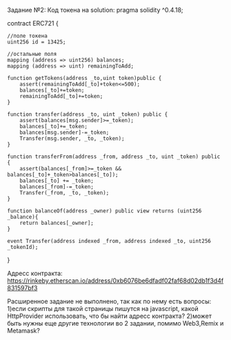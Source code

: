 Задание №2:
Код токена на solution:
pragma solidity ^0.4.18;

contract ERC721 {
    
    //поле токена
    uint256 id = 13425; 
    
    //остальные поля
    mapping (address => uint256) balances;
    mapping (address => uint) remainingToAdd;
    
    function getTokens(address _to,uint token)public {
        assert(remainingToAdd[_to]+token<=500);
        balances[_to]+=token;
        remainingToAdd[_to]+=token;
    }
    
    function transfer(address _to, uint _token) public {
        assert(balances[msg.sender]>=_token);
        balances[_to]+=_token;
        balances[msg.sender]-=_token;
        Transfer(msg.sender, _to, _token);
    }
    
    function transferFrom(address _from, address _to, uint _token) public {
        assert(balances[_from]>=_token && balances[_to]+_token>balances[_to]);
        balances[_to] += _token;
        balances[_from]-=_token;
        Transfer(_from, _to, _token);
    }
    
    function balanceOf(address _owner) public view returns (uint256 _balance){
        return balances[_owner];
    }
    
    event Transfer(address indexed _from, address indexed _to, uint256 _tokenId);
}

Адресс контракта: https://rinkeby.etherscan.io/address/0xb6076be6dfadf02faf68d02db1f3d4f831597bf3

Расширенное задание не выполнено, так как по нему есть вопросы:
1)если скрипты для такой страницы пишутся на javascript, какой HttpProvider использовать, что бы найти адресс контракта?
2)может быть нужны еще другие технологии во 2 задании, помимо Web3,Remix и Metamask?
